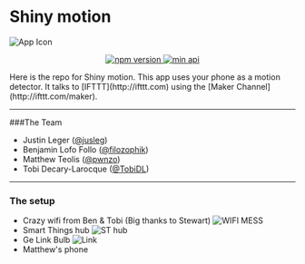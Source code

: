 # Shiny motion

![App Icon](https://i.imgur.com/W0oryRz.png)
<p align="center">
<a href="http://opensource.org/licenses/Apache-2.0">
<img src="https://img.shields.io/hexpm/l/plug.svg" alt="npm version">
</a>
<a href="#">
<img src="https://img.shields.io/badge/Api-19+-green.svg" alt="min api">
</a>
</p>
Here is the repo for Shiny motion. This app uses your phone as a motion detector. It talks to [IFTTT](http://ifttt.com) using the [Maker Channel](http://ifttt.com/maker).

--------------
###The Team
 - Justin Leger ([@jusleg](http://github.com/jusleg))
 - Benjamin Lofo Follo ([@filozophik](http://github.com/filozophik))  
 - Matthew Teolis ([@pwnzo](http://github.com/pwnzo))
 - Tobi Decary-Larocque ([@TobiDL](http://github.com/TobiDL))

-----------

### The setup
- Crazy wifi from Ben & Tobi (Big thanks to Stewart)
![WIFI MESS](http://i.imgur.com/pdE5aoH.jpg)
- Smart Things hub
![ST hub](http://cnet1.cbsistatic.com/hub/i/r/2014/07/09/876ae39b-a13b-4e97-a9eb-4fca3d30e5cf/thumbnail/770x433/fc22dedc83b385d8f7dbbf37a4c6e535/smartthings-hub-outside.jpg)
-  Ge Link Bulb
![Link](http://www.wink.com/img/product/ge-link-connected-led-bulbs/grid_01.jpg)
- Matthew's phone
